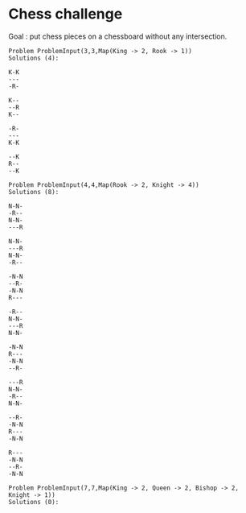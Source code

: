 # Chess challenge

Goal : put chess pieces on a chessboard without any intersection.

```
Problem ProblemInput(3,3,Map(King -> 2, Rook -> 1))
Solutions (4):

K-K
---
-R-

K--
--R
K--

-R-
---
K-K

--K
R--
--K

Problem ProblemInput(4,4,Map(Rook -> 2, Knight -> 4))
Solutions (8):

N-N-
-R--
N-N-
---R

N-N-
---R
N-N-
-R--

-N-N
--R-
-N-N
R---

-R--
N-N-
---R
N-N-

-N-N
R---
-N-N
--R-

---R
N-N-
-R--
N-N-

--R-
-N-N
R---
-N-N

R---
-N-N
--R-
-N-N

Problem ProblemInput(7,7,Map(King -> 2, Queen -> 2, Bishop -> 2, Knight -> 1))
Solutions (0):
```

